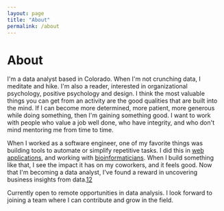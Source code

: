```yaml
---
layout: page
title: "About"
permalink: /about
---
```


# About

I'm a data analyst based in Colorado. When I'm not crunching data, I meditate and hike. I'm also a reader, interested in organizational psychology, positive psychology and design. I think the most valuable things you can get from an activity are the good qualities that are built into the mind. If I can become more determined, more patient, more generous while doing something, then I'm gaining something good. I want to work with people who value a job well done, who have integrity, and who don't mind mentoring me from time to time.

When I worked as a software engineer, one of my favorite things was building tools to automate or simplify repetitive tasks. I did this in [web applications](https://www.github.com/Iancam/reduxResources), and working with [bioinformaticians](https://www.github.com/Iancam/midstream). When I build something like that, I see the impact it has on my coworkers, and it feels good. Now that I'm becoming a data analyst, I've found a reward in uncovering business insights from data.[1](/posts/2024/10/18/Divvy-Case-Study)[2](/posts/2024/10/25/Bellabeat_case_study)

Currently open to remote opportunities in data analysis. I look forward to joining a team where I can contribute and grow in the field.
